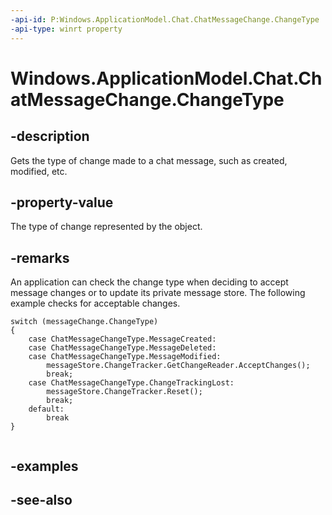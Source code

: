 ----api-id: P:Windows.ApplicationModel.Chat.ChatMessageChange.ChangeType
-api-type: winrt property
---<!-- Property syntaxpublic Windows.ApplicationModel.Chat.ChatMessageChangeType ChangeType { get; }--># Windows.ApplicationModel.Chat.ChatMessageChange.ChangeType## -descriptionGets the type of change made to a chat message, such as created, modified, etc.## -property-valueThe type of change represented by the object.## -remarksAn application can check the change type when deciding to accept message changes or to update its private message store. The following example checks for acceptable changes.```switch (messageChange.ChangeType){    case ChatMessageChangeType.MessageCreated:    case ChatMessageChangeType.MessageDeleted:    case ChatMessageChangeType.MessageModified:        messageStore.ChangeTracker.GetChangeReader.AcceptChanges();        break;    case ChatMessageChangeType.ChangeTrackingLost:        messageStore.ChangeTracker.Reset();        break;    default:        break}```## -examples## -see-also